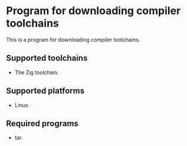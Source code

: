 # Program for downloading compiler toolchains

This is a program for downloading compiler toolchains.

## Supported toolchains

- The Zig toolchain.

## Supported platforms

- Linux.

## Required programs

- tar.
